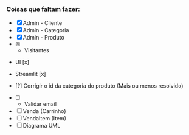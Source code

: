 ### Coisas que faltam fazer:
- [x] Admin - Cliente
- [x] Admin - Categoria
- [x] Admin - Produto
- [x] - Visitantes

- UI [x]
- Streamlit [x]

- [?] Corrigir o id da categoria do produto (Mais ou menos resolvido)
- [ ] - Validar email
- [ ] Venda (Carrinho)
- [ ] VendaItem (Item)
- [ ] Diagrama UML